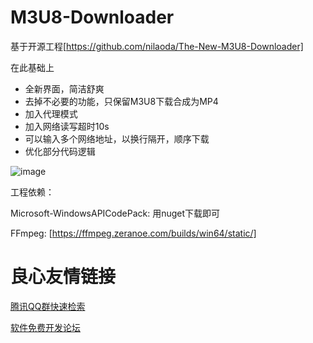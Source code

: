# M3U8-Downloader

基于开源工程[https://github.com/nilaoda/The-New-M3U8-Downloader]

在此基础上
* 全新界面，简洁舒爽  
* 去掉不必要的功能，只保留M3U8下载合成为MP4
* 加入代理模式
* 加入网络读写超时10s
* 可以输入多个网络地址，以换行隔开，顺序下载
* 优化部分代码逻辑

![image](https://github.com/magicdmer/M3U8-Downloader/blob/master/preview.png)

工程依赖：

Microsoft-WindowsAPICodePack: 用nuget下载即可

FFmpeg: [https://ffmpeg.zeranoe.com/builds/win64/static/]


 # 良心友情链接

[腾讯QQ群快速检索](http://u.720life.cn/s/8cf73f7c)

[软件免费开发论坛](http://u.720life.cn/s/bbb01dc0)